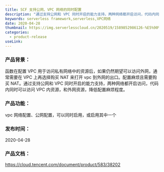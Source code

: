 ```yaml
---
title: SCF 支持公网、VPC 网络的同时配置
description: "通过支持公网和 VPC 同时开启的能力支持，两种网络都开启访问，代码内同时可以访问 VPC 内资源，和外网资源，降低配置麻烦程度。"
keywords: serverless framework,serverless,VPC网络
date: 2020-04-28
thumbnail: https://img.serverlesscloud.cn/2020519/1589852986126-%E5%90%8C%E6%97%B6%E9%85%8D%E7%BD%AE.png
categories:
  - product-release
useLink: 
---
```


### 产品背景：

函数在配置 VPC 用于访问私有网络中的资源后，如果仍然期望可以访问外网，通常需要在 VPC 上再选择购买 NAT 来打开 vpc 到外网的出口。配置麻烦且需要购买 NAT。通过支持公网和 VPC 同时开启的能力支持，两种网络都开启访问，代码内同时可以访问 VPC 内资源，和外网资源，降低配置麻烦程度。

### 产品功能：

vpc 网络配置、公网配置，可以同时启用，或启用其中一个

### 发布时间：
2020-04-28

### 产品文档：
https://cloud.tencent.com/document/product/583/38202


